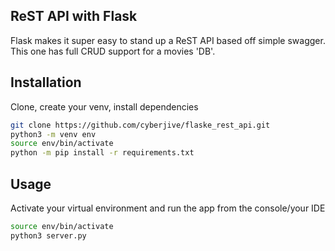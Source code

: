 ## ReST API with Flask

Flask makes it super easy to stand up a ReST API based off
simple swagger. This one has full CRUD support for a movies
'DB'.

## Installation

Clone, create your venv, install dependencies

```bash
git clone https://github.com/cyberjive/flaske_rest_api.git
python3 -m venv env
source env/bin/activate
python -m pip install -r requirements.txt
```

## Usage

Activate your virtual environment and run the app from the console/your IDE


```bash
source env/bin/activate
python3 server.py
```

